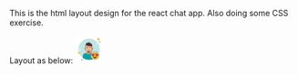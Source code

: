 This is the html layout design for the react chat app.
Also doing some CSS exercise.

Layout as below:
![Image description](images/profiles/icons8-male-in-love-50.png)